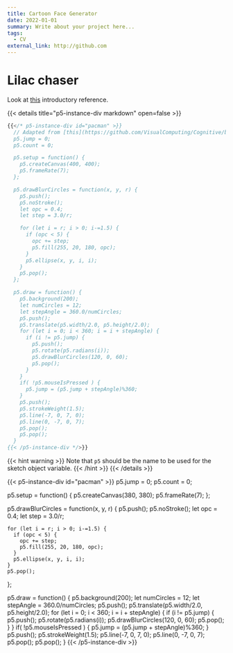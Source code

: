 ```yaml
---
title: Cartoon Face Generator
date: 2022-01-01
summary: Write about your project here...
tags:
  - CV
external_link: http://github.com
---
```

# Lilac chaser

Look at [this](https://en.wikipedia.org/wiki/Lilac_chaser) introductory reference.

{{< details title="p5-instance-div markdown" open=false >}}
```js
{{</* p5-instance-div id="pacman" >}}
  // Adapted from [this](https://github.com/VisualComputing/Cognitive/blob/gh-pages/sketches/lilacChaser.js)
  p5.jump = 0;
  p5.count = 0;

  p5.setup = function() {
    p5.createCanvas(400, 400);
    p5.frameRate(7);
  };

  p5.drawBlurCircles = function(x, y, r) {
    p5.push();
    p5.noStroke();
    let opc = 0.4;
    let step = 3.0/r;

    for (let i = r; i > 0; i-=1.5) {
      if (opc < 5) {
        opc += step;
        p5.fill(255, 20, 180, opc);
      }
      p5.ellipse(x, y, i, i);
    }
    p5.pop();
  };

  p5.draw = function() {
    p5.background(200);
    let numCircles = 12;
    let stepAngle = 360.0/numCircles;
    p5.push();
    p5.translate(p5.width/2.0, p5.height/2.0);
    for (let i = 0; i < 360; i = i + stepAngle) {
      if (i != p5.jump) {
        p5.push();
        p5.rotate(p5.radians(i));
        p5.drawBlurCircles(120, 0, 60);
        p5.pop();
      }
    }
    if( !p5.mouseIsPressed ) {
      p5.jump = (p5.jump + stepAngle)%360;
    }
    p5.push();
    p5.strokeWeight(1.5);
    p5.line(-7, 0, 7, 0);
    p5.line(0, -7, 0, 7);
    p5.pop();
    p5.pop();
  }
{{< /p5-instance-div */>}}
```
{{< hint warning >}}
Note that `p5` should be the name to be used for the sketch object variable.
{{< /hint >}}
{{< /details >}}

{{< p5-instance-div id="pacman" >}}
  p5.jump = 0;
  p5.count = 0;

  p5.setup = function() {
    p5.createCanvas(380, 380);
    p5.frameRate(7);
  };

  p5.drawBlurCircles = function(x, y, r) {
    p5.push();
    p5.noStroke();
    let opc = 0.4;
    let step = 3.0/r;

    for (let i = r; i > 0; i-=1.5) {
      if (opc < 5) {
        opc += step;
        p5.fill(255, 20, 180, opc);
      }
      p5.ellipse(x, y, i, i);
    }
    p5.pop();
  };

  p5.draw = function() {
    p5.background(200);
    let numCircles = 12;
    let stepAngle = 360.0/numCircles;
    p5.push();
    p5.translate(p5.width/2.0, p5.height/2.0);
    for (let i = 0; i < 360; i = i + stepAngle) {
      if (i != p5.jump) {
        p5.push();
        p5.rotate(p5.radians(i));
        p5.drawBlurCircles(120, 0, 60);
        p5.pop();
      }
    }
    if( !p5.mouseIsPressed ) {
      p5.jump = (p5.jump + stepAngle)%360;
    }
    p5.push();
    p5.strokeWeight(1.5);
    p5.line(-7, 0, 7, 0);
    p5.line(0, -7, 0, 7);
    p5.pop();
    p5.pop();
  }
{{< /p5-instance-div >}}